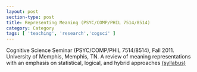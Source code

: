 ```yaml
---
layout: post
section-type: post
title: Representing Meaning (PSYC/COMP/PHIL 7514/8514)
category: Category
tags: [ 'teaching', 'research','cogsci' ]
---
```

Cognitive Science Seminar (PSYC/COMP/PHIL 7514/8514), Fall 2011. University of Memphis, Memphis, TN. A review of meaning representations with an emphasis on statistical, logical, and hybrid approaches  [(syllabus)](http://umdrive.memphis.edu/aolney/public/Teaching/cogsci_f11_syllabus.pdf)

